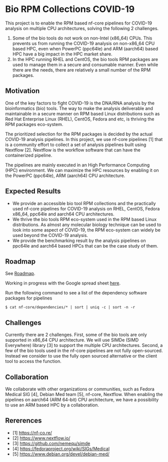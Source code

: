 # Bio RPM Collections COVID-19

This project is to enable the RPM based nf-core pipelines for COVID-19 analysis on multiple CPU architectures, solving the following 2 challenges.

1. Some of the bio tools do not work on non-Intel (x86_64) CPUs. This prevents us from running the COVID-19 analysis on non-x86_64 CPU based HPC, even when PowerPC (ppc64le) and ARM (aarch64) based HPC have a big impact in the HPC market share.
2. In the HPC running RHEL and CentOS, the bio tools RPM packages are used to manage them in a secure and consumable manner. Even while there are the needs, there are relatively a small number of the RPM packages.

## Motivation

One of the key factors to fight COVID-19 is the DNA/RNA analysis by the bioinformatics (bio) tools. The way to make the analysis deliverable and maintainable in a secure manner on RPM based Linux distributions such as Red Hat Enterprise Linux (RHEL), CentOS, Fedora and etc, is thriving the RPM packages eco-system.

The prioritized selection for the RPM packages is decided by the actual COVID-19 analysis pipelines. In this project, we use nf-core pipelines [1] that is a community effort to collect a set of analysis pipelines built using Nextflow [2]. Nextflow is the workflow software that can have the containerized pipeline.

The pipelines are mainly executed in an High Performance Computing (HPC) environment. We can maximize the HPC resources by enabling it on the PowerPC (ppc64le), ARM (aarch64) CPU architecture.

## Expected Results

* We provide an accessible bio tool RPM collections and the practically used nf-core pipelines for COVID-19 analysis on RHEL, CentOS, Fedora x86_64, ppc64le and aarch64 CPU architectures.
* We thrive the bio tools RPM eco-system used in the RPM based Linux distributions. As almost any molecular biology technique can be used to look into some aspect of COVID-19, the RPM eco-system can widely be used beyond the COVID-19 analysis.
* We provide the benchmarking result by the analysis pipelines on ppc64le and aarch64 based HPCs that can be the case study of them.

## Roadmap

See [Roadmap](https://github.com/junaruga/bio-rpm-collections-covid19/wiki/Roadmap).

Working in progress with the Google spread sheet [here](https://docs.google.com/spreadsheets/d/1tApLhVqxRZ2VOuMH_aPUgFENQJfbLlB_PFH_Ah_q7hM/edit?usp=sharing).


Run the following command to see a list of the dependency software packages for pipelines

```
$ cat nf-core/dependencies/* | sort | uniq -c | sort -n -r
```

## Challenges

Currently there are 2 challenges. First, some of the bio tools are only supported in x86_64 CPU architecture. We will use SIMDe (SIMD Everywhere) library [3] to support the multiple CPU architectures. Second, a few of the bio tools used in the nf-core pipelines are not fully open-sourced. Instead we consider to use the fully open sourced alternative or the client tool to access the function.

## Collaboration

We collaborate with other organizations or communities, such as Fedora Medical SIG [4], Debian Med team [5], nf-core, Nextflow. When enabling the pipelines on aarch64 (ARM 64-bit) CPU architecture, we have a possibility to use an ARM based HPC by a collaboration.

## Rererences

* [1] https://nf-co.re/
* [2] https://www.nextflow.io/
* [3] https://github.com/nemequ/simde
* [4] https://fedoraproject.org/wiki/SIGs/Medical
* [5] https://www.debian.org/devel/debian-med/
